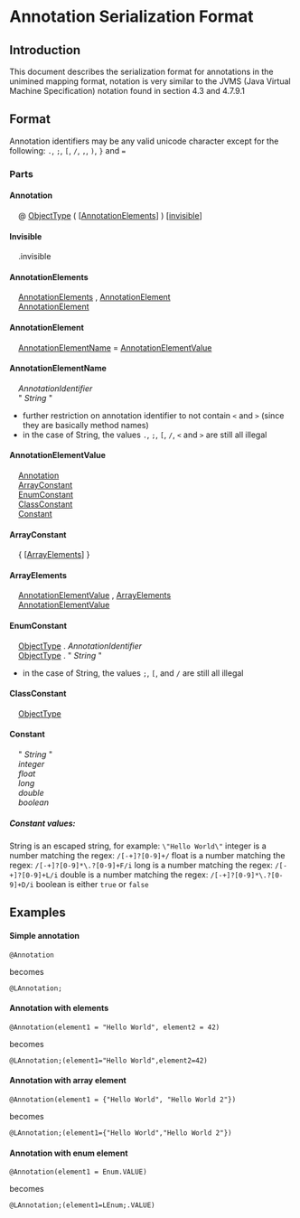 # Annotation Serialization Format

## Introduction

This document describes the serialization format for annotations in the unimined mapping format,
notation is very similar to the JVMS (Java Virtual Machine Specification) notation found in section 4.3 and 4.7.9.1

## Format

Annotation identifiers may be any valid unicode character except for the following:
`.`, `;`, `[`, `/`, `,`, `)`, `}` and `=`

### Parts

#### Annotation

&nbsp;&nbsp;&nbsp;&nbsp;@ [ObjectType](https://docs.oracle.com/javase/specs/jvms/se21/html/jvms-4.html#jvms-ObjectType) ( [[AnnotationElements](#AnnotationElements)] ) [[invisible](#Invisible)]

#### Invisible

&nbsp;&nbsp;&nbsp;&nbsp;.invisible

#### AnnotationElements

&nbsp;&nbsp;&nbsp;&nbsp;[AnnotationElements](#AnnotationElements) , [AnnotationElement](#AnnotationElement)
<br>
&nbsp;&nbsp;&nbsp;&nbsp;[AnnotationElement](#AnnotationElement)

#### AnnotationElement

&nbsp;&nbsp;&nbsp;&nbsp;[AnnotationElementName](#AnnotationElementName) = [AnnotationElementValue](#AnnotationElementValue)

#### AnnotationElementName

&nbsp;&nbsp;&nbsp;&nbsp;*AnnotationIdentifier*
<br>
&nbsp;&nbsp;&nbsp;&nbsp;" *String* "

* further restriction on annotation identifier to not contain `<` and `>` (since they are basically method names)
* in the case of String, the values `.`, `;`, `[`, `/`, `<` and `>` are still all illegal

#### AnnotationElementValue

&nbsp;&nbsp;&nbsp;&nbsp;[Annotation](#Annotation)
<br>
&nbsp;&nbsp;&nbsp;&nbsp;[ArrayConstant](#ArrayConstant)
<br>
&nbsp;&nbsp;&nbsp;&nbsp;[EnumConstant](#EnumConstant)
<br>
&nbsp;&nbsp;&nbsp;&nbsp;[ClassConstant](#ClassConstant)
<br>
&nbsp;&nbsp;&nbsp;&nbsp;[Constant](#Constant)

#### ArrayConstant

&nbsp;&nbsp;&nbsp;&nbsp;{ [[ArrayElements](#ArrayElements)] }

#### ArrayElements

&nbsp;&nbsp;&nbsp;&nbsp;[AnnotationElementValue](#AnnotationElementValue) , [ArrayElements](#ArrayElements)
<br>
&nbsp;&nbsp;&nbsp;&nbsp;[AnnotationElementValue](#AnnotationElementValue)

#### EnumConstant

&nbsp;&nbsp;&nbsp;&nbsp;[ObjectType](https://docs.oracle.com/javase/specs/jvms/se21/html/jvms-4.html#jvms-ObjectType) . *AnnotationIdentifier*
<br>
&nbsp;&nbsp;&nbsp;&nbsp;[ObjectType](https://docs.oracle.com/javase/specs/jvms/se21/html/jvms-4.html#jvms-ObjectType) . " *String* "

* in the case of String, the values `;`, `[`, and `/` are still all illegal

#### ClassConstant

&nbsp;&nbsp;&nbsp;&nbsp;[ObjectType](https://docs.oracle.com/javase/specs/jvms/se21/html/jvms-4.html#jvms-ObjectType)

#### Constant

&nbsp;&nbsp;&nbsp;&nbsp;" *String* "
<br>
&nbsp;&nbsp;&nbsp;&nbsp;*integer*
<br>
&nbsp;&nbsp;&nbsp;&nbsp;*float*
<br>
&nbsp;&nbsp;&nbsp;&nbsp;*long*
<br>
&nbsp;&nbsp;&nbsp;&nbsp;*double*
<br>
&nbsp;&nbsp;&nbsp;&nbsp;*boolean*


##### Constant values:
String is an escaped string, for example: `\"Hello World\"`
integer is a number matching the regex: `/[-+]?[0-9]+/`
float is a number matching the regex: `/[-+]?[0-9]*\.?[0-9]+F/i`
long is a number matching the regex: `/[-+]?[0-9]+L/i`
double is a number matching the regex: `/[-+]?[0-9]*\.?[0-9]+D/i`
boolean is either `true` or `false`

## Examples

#### Simple annotation
```
@Annotation
```
becomes
```
@LAnnotation;
```

#### Annotation with elements
```
@Annotation(element1 = "Hello World", element2 = 42)
```
becomes
```
@LAnnotation;(element1="Hello World",element2=42)
```

#### Annotation with array element
```
@Annotation(element1 = {"Hello World", "Hello World 2"})
```
becomes
```
@LAnnotation;(element1={"Hello World","Hello World 2"})
```

#### Annotation with enum element
```
@Annotation(element1 = Enum.VALUE)
```
becomes
```
@LAnnotation;(element1=LEnum;.VALUE)
```